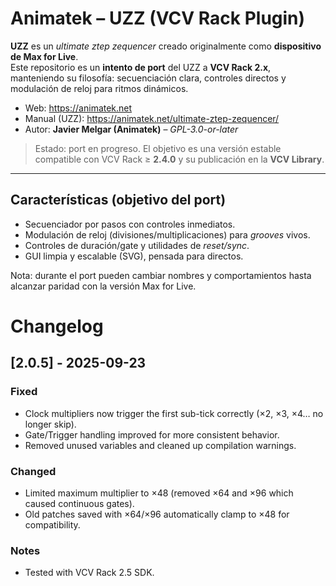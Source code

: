 # Animatek – UZZ (VCV Rack Plugin)

**UZZ** es un *ultimate ztep zequencer* creado originalmente como **dispositivo de Max for Live**.  
Este repositorio es un **intento de port** del UZZ a **VCV Rack 2.x**, manteniendo su filosofía: secuenciación clara, controles directos y modulación de reloj para ritmos dinámicos.

- Web: https://animatek.net  
- Manual (UZZ): https://animatek.net/ultimate-ztep-zequencer/  
- Autor: **Javier Melgar (Animatek)** – *GPL-3.0-or-later*

> Estado: port en progreso. El objetivo es una versión estable compatible con VCV Rack ≥ **2.4.0** y su publicación en la **VCV Library**.

---

## Características (objetivo del port)
- Secuenciador por pasos con controles inmediatos.
- Modulación de reloj (divisiones/multiplicaciones) para *grooves* vivos.
- Controles de duración/gate y utilidades de *reset/sync*.
- GUI limpia y escalable (SVG), pensada para directos.

 Nota: durante el port pueden cambiar nombres y comportamientos hasta alcanzar paridad con la versión Max for Live.

 # Changelog

## [2.0.5] - 2025-09-23
### Fixed
- Clock multipliers now trigger the first sub-tick correctly (×2, ×3, ×4… no longer skip).
- Gate/Trigger handling improved for more consistent behavior.
- Removed unused variables and cleaned up compilation warnings.

### Changed
- Limited maximum multiplier to ×48 (removed ×64 and ×96 which caused continuous gates).
- Old patches saved with ×64/×96 automatically clamp to ×48 for compatibility.

### Notes
- Tested with VCV Rack 2.5 SDK.


